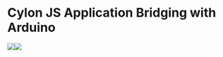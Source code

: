 # Cylon JS Application Bridging with Arduino
![](https://encrypted-tbn0.gstatic.com/images?q=tbn:ANd9GcR5-QN9JU_p3VIesPIn4KbX4AoX9NxmJ6aEUYUk9FlfNQ&s)![](https://encrypted-tbn0.gstatic.com/images?q=tbn:ANd9GcSOWxHQt9Ylq04VQN6Q0OMiofGk-7YU5Agl8MkhRgdlGA&s)